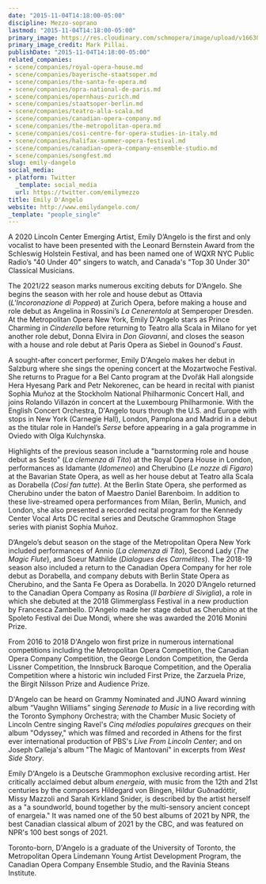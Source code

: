 ```yaml
---
date: "2015-11-04T14:18:00-05:00"
discipline: Mezzo-soprano
lastmod: "2015-11-04T14:18:00-05:00"
primary_image: https://res.cloudinary.com/schmopera/image/upload/v1663076526/media/2022/09/EmilyDAngelo_Mark-Pillai_kxmue3.jpg
primary_image_credit: Mark Pillai.
publishDate: "2015-11-04T14:18:00-05:00"
related_companies:
- scene/companies/royal-opera-house.md
- scene/companies/bayerische-staatsoper.md
- scene/companies/the-santa-fe-opera.md
- scene/companies/opra-national-de-paris.md
- scene/companies/opernhaus-zurich.md
- scene/companies/staatsoper-berlin.md
- scene/companies/teatro-alla-scala.md
- scene/companies/canadian-opera-company.md
- scene/companies/the-metropolitan-opera.md
- scene/companies/cosi-centre-for-opera-studies-in-italy.md
- scene/companies/halifax-summer-opera-festival.md
- scene/companies/canadian-opera-company-ensemble-studio.md
- scene/companies/songfest.md
slug: emily-dangelo
social_media:
- platform: Twitter
  _template: social_media
  url: https://twitter.com/emilymezzo
title: Emily D'Angelo
website: http://www.emilydangelo.com/
_template: "people_single"
---
```

A 2020 Lincoln Center Emerging Artist, Emily D’Angelo is the first and only vocalist to have been presented with the Leonard Bernstein Award from the Schleswig Holstein Festival, and has been named one of WQXR NYC Public Radio’s "40 Under 40" singers to watch, and Canada's "Top 30 Under 30" Classical Musicians.  

The 2021/22 season marks numerous exciting debuts for D’Angelo.  She begins the season with her role and house debut as Ottavia (_L'Incoronazione di Poppea_) at Zurich Opera, before making a house and role  debut as Angelina in Rossini’s _La Cenerentola_ at Semperoper Dresden. At the Metropolitan Opera New York, Emily D'Angelo stars as Prince Charming in _Cinderella_ before returning to Teatro alla Scala in Milano for yet another role debut, Donna Elvira in _Don Giovanni_, and closes the season with a house and role debut at Paris Opera as Siebel in Gounod's _Faust_.

A sought-after concert performer, Emily D'Angelo makes her debut in Salzburg where she sings the opening concert at the Mozartwoche Festival.  She returns to Prague for a Bel Canto program at the Dvořák Hall alongside Hera Hyesang Park and Petr Nekorenec, can be heard in recital with pianist Sophia Muñoz at the Stockholm National Philharmonic Concert Hall, and joins Rolando Villazón in concert at the Luxembourg Philharmonie.  With the English Concert Orchestra,  D'Angelo tours through the U.S. and Europe with stops in New York (Carnegie Hall), London, Pamplona and Madrid in a debut as the titular role in Handel’s _Serse_ before appearing in a gala programme in Oviedo with Olga Kulchynska.

Highlights of the previous season include a "barnstorming role and house debut as Sesto" (_La clemenza di Tito_) at the Royal Opera House in London, performances as Idamante (_Idomeneo_) and Cherubino (_Le nozze di Figaro_) at the Bavarian State Opera, as well as her house debut at Teatro alla Scala as Dorabella (_Cosí fan tutte_).  At the Berlin State Opera, she performed as Cherubino under the baton of Maestro Daniel Barenboim.  In addition to these live-streamed opera performances from Milan, Berlin, Munich, and London, she also presented a recorded recital program for the Kennedy Center Vocal Arts DC recital series and Deutsche Grammophon Stage series with pianist Sophia Muñoz. 

D’Angelo’s debut season on the stage of the Metropolitan Opera New York included performances of Annio (_La clemenza di Tito_), Second Lady (_The Magic Flute_), and Soeur Mathilde (_Dialogues des Carmélites_). The 2018-19 season also included a return to the Canadian Opera Company for her role debut as Dorabella, and company debuts with Berlin State Opera as Cherubino, and the Santa Fe Opera as Dorabella.  In 2020 D’Angelo returned to the Canadian Opera Company as Rosina (_Il barbiere di Siviglia_), a role in which she debuted at the 2018 Glimmerglass Festival in a new production by Francesca Zambello.  D'Angelo made her stage debut as Cherubino at the Spoleto Festival dei Due Mondi, where she was awarded the 2016 Monini Prize.

From 2016 to 2018 D'Angelo won first prize in numerous international competitions including the Metropolitan Opera Competition, the Canadian Opera Company Competition, the George London Competition, the Gerda Lissner Competition, the Innsbruck Baroque Competition, and the Operalia Competition where a historic win included First Prize, the Zarzuela Prize, the Birgit Nilsson Prize and Audience Prize. 

D'Angelo can be heard on Grammy Nominated and JUNO Award winning album “Vaughn Williams” singing _Serenade to Music_ in a live recording with the Toronto Symphony Orchestra; with the Chamber Music Society of Lincoln Centre singing Ravel's _Cinq mélodies populaires grecques_ on their album "Odyssey," which was filmed and recorded in Athens for the first ever international production of PBS's _Live From Lincoln Center_; and on Joseph Calleja's album "The Magic of Mantovani" in excerpts from _West Side Story_.  

Emily D'Angelo is a Deutsche Grammophon exclusive recording artist.  Her critically acclaimed debut album _energeia_, with music from the 12th and 21st centuries by the composers Hildegard von Bingen, Hildur Guðnadóttir, Missy Mazzoli and Sarah Kirkland Snider, is described by the artist herself as a "a soundworld, bound together by the multi-sensory ancient concept of enargeia." It was named one of the 50 best albums of 2021 by NPR, the best Canadian classical album of 2021 by the CBC, and was featured on NPR's 100 best songs of 2021. 

Toronto-born, D'Angelo is a graduate of the University of Toronto, the Metropolitan Opera Lindemann Young Artist Development Program, the Canadian Opera Company Ensemble Studio, and the Ravinia Steans Institute.